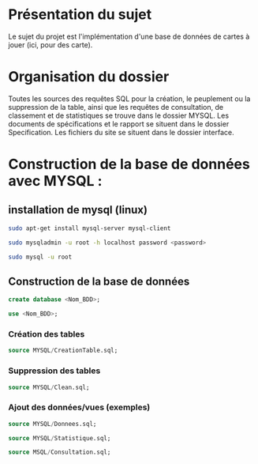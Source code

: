# Présentation du sujet

Le sujet du projet est l'implémentation d'une base de données de cartes à jouer (ici, pour des carte).

# Organisation du dossier

Toutes les sources des requêtes SQL pour la création, le peuplement ou la suppression de la table, ainsi que les requêtes de consultation, de classement et de statistiques se trouve dans le dossier MYSQL.
Les  documents de spécifications et le rapport se situent dans le dossier Specification.
Les fichiers du site se situent dans le dossier interface.

# Construction de la base de données avec MYSQL :
## installation de mysql (linux)

```bash
sudo apt-get install mysql-server mysql-client
```
```bash
sudo mysqladmin -u root -h localhost password <password>
```
```bash
sudo mysql -u root
```

## Construction de la base de données

```SQL
create database <Nom_BDD>;
```
```SQL
use <Nom_BDD>;
```

### Création des tables
```SQL
source MYSQL/CreationTable.sql;
```
### Suppression des tables
```SQL
source MYSQL/Clean.sql;
```

### Ajout des données/vues (exemples)
```SQL
source MYSQL/Donnees.sql;
```

```SQL
source MYSQL/Statistique.sql;
```

```SQL
source MSQL/Consultation.sql;
```
